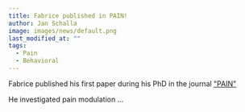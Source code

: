 ```yaml
---
title: Fabrice published in PAIN!
author: Jan Schalla
image: images/news/default.png
last_modified_at: ""
tags:
  - Pain
  - Behavioral 
---
```


<!-- excerpt start -->
Fabrice published his first paper during his PhD in the journal ["PAIN"](https://journals.lww.com/pain/fulltext/9900/mechanisms_of_increased_pain_discrimination_by.801.aspx)
<!-- excerpt end -->

He investigated pain modulation ...
